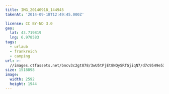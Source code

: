 ```yaml
---
title: IMG_20140918_144945
takenAt: '2014-09-18T12:49:45.000Z'

license: CC BY-ND 3.0
geo:
  lat: 43.719819
  lng: 6.978583
tags:
  - urlaub
  - frankreich
  - camping
url: >-
  //images.ctfassets.net/bncv3c2gt878/3wU5tPjEt8NQySRTGjiqN7/d7c9549e5345e342e67e720a95bcca66/img_20140918_144945_27696531764_o
size: 1518898
image:
  width: 2592
  height: 1944
---
```

